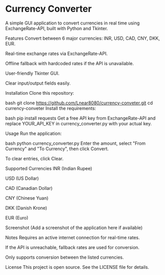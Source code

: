 # Currency Converter
A simple GUI application to convert currencies in real time using ExchangeRate-API, built with Python and Tkinter.

Features
Convert between 6 major currencies: INR, USD, CAD, CNY, DKK, EUR.

Real-time exchange rates via ExchangeRate-API.

Offline fallback with hardcoded rates if the API is unavailable.

User-friendly Tkinter GUI.

Clear input/output fields easily.

Installation
Clone this repository:

bash
git clone https://github.com/Lnear8080/currency-conveter.git
cd currency-conveter
Install the requirements:

bash
pip install requests
Get a free API key from ExchangeRate-API and replace YOUR_API_KEY in currency_converter.py with your actual key.

Usage
Run the application:

bash
python currency_converter.py
Enter the amount, select "From Currency" and "To Currency", then click Convert.

To clear entries, click Clear.

Supported Currencies
INR (Indian Rupee)

USD (US Dollar)

CAD (Canadian Dollar)

CNY (Chinese Yuan)

DKK (Danish Krone)

EUR (Euro)

Screenshot
(Add a screenshot of the application here if available)

Notes
Requires an active internet connection for real-time rates.

If the API is unreachable, fallback rates are used for conversion.

Only supports conversion between the listed currencies.

License
This project is open source. See the LICENSE file for details.
